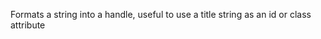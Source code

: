 Formats a string into a handle, useful to use a title string as an id or class attribute

<rv-bind-content class="pt-3">
<template>
<rv-example-tabs class="pt-3" handle="handleize-formatter">
<template type="single-html-file">
<div rv-assign-title="'Handleize Example Title'">
  <h2 class="m-0" rv-id="title | handleize" rv-text="title"></h2>
</div>
</template>
</rv-example-tabs>
</template>
</rv-bind-content>
